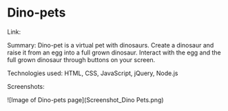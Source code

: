 # Dino-pets

Link: 

Summary: Dino-pet is a virtual pet with dinosaurs. Create a dinosaur and raise it from an egg into a full grown dinosaur. Interact with
the egg and the full grown dinosaur through buttons on your screen. 

Technologies used: HTML, CSS, JavaScript, jQuery, Node.js

Screenshots:

![Image of Dino-pets page](Screenshot_Dino Pets.png)
